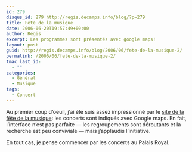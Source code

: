 ```yaml
---
id: 279
disqus_id: 279 http://regis.decamps.info/blog/?p=279
title: Fête de la musique
date: 2006-06-20T19:57:49+00:00
author: Régis
excerpt: Les programmes sont présentés avec google maps!
layout: post
guid: http://regis.decamps.info/blog/2006/06/fete-de-la-musique-2/
permalink: /2006/06/fete-de-la-musique-2/
tmac_last_id:
  - ""
categories:
  - Général
  - Musique
tags:
  - Concert
---
```

Au premier coup d’oeuil, j’ai été suis assez impressionné par le [site de la fête de la musique](http://fetedelamusique.culture.fr/programme_france.php): les concerts sont indiqués avec Google maps. En fait, l’interface n’est pas parfaite &#8212; les regroupements sont déroutants et la recherche est peu conviviale &#8212; mais j’applaudis l’initiative.

En tout cas, je pense commencer par les concerts au Palais Royal.
